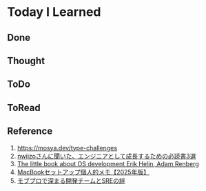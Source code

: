 # Today I Learned

## Done

## Thought

## ToDo

## ToRead

## Reference
1. https://mosya.dev/type-challenges
2. [nwiizoさんに聞いた、エンジニアとして成長するための必読書3選](https://techtrain.dev/media/articles/j6q74oi10vz)
3. [The little book about OS development
Erik Helin, Adam Renberg](https://littleosbook.github.io/)
4. [MacBookセットアップ個人的メモ【2025年版】](https://zenn.dev/karaage0703/articles/a1ee72f22882e9)
5. [モブプロで深まる開発チームとSREの絆](https://zenn.dev/globis/articles/globis-sre-waiwai-mob-programing)